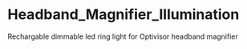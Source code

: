 # Headband_Magnifier_Illumination
Rechargable dimmable led ring light for Optivisor headband magnifier
